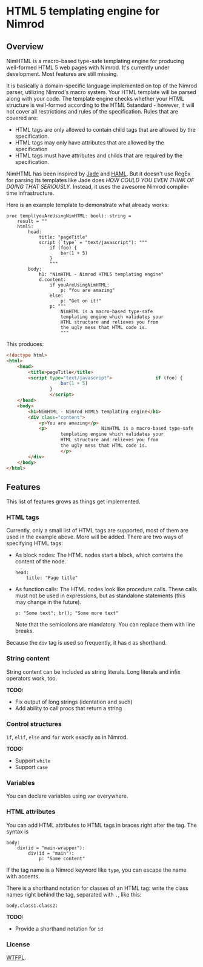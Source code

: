 # HTML 5 templating engine for Nimrod

## Overview

NimHTML is a macro-based type-safe templating engine for producing well-formed
HTML 5 web pages with Nimrod. It's currently under development. Most features
are still missing.

It is basically a domain-specific language implemented on top of the Nimrod
parser, utilizing Nimrod's macro system. Your HTML template will be parsed
along with your code. The template engine checks whether your HTML structure
is well-formed according to the HTML 5standard - however, it will not cover all
restrictions and rules of the specification. Rules that are covered are:

 * HTML tags are only allowed to contain child tags that are allowed by the
   specification.
 * HTML tags may only have attributes that are allowed by the specification
 * HTML tags must have attributes and childs that are required by the
   specification.

NimHTML has been inspired by [Jade][1] and [HAML][2]. But it doesn't use
RegEx for parsing its templates like Jade does *HOW COULD YOU EVEN THINK OF
DOING THAT SERIOUSLY*. Instead, it uses the awesome Nimrod compile-time
infrastructure.

Here is an example template to demonstrate what already works:

```nimrod
proc templ(youAreUsingNimHTML: bool): string =
	result = ""
	html5:
	    head:
	        title: "pageTitle"
	        script (`type` = "text/javascript"): """
	            if (foo) {
	                bar(1 + 5)
	            }
	            """
	    body:
	        h1: "NimHTML - Nimrod HTML5 templating engine"
	        d.content:
	            if youAreUsingNimHTML:
	                p: "You are amazing"
	            else:
	                p: "Get on it!"
	            p: """
	                NimHTML is a macro-based type-safe
	                templating engine which validates your
	                HTML structure and relieves you from
	                the ugly mess that HTML code is.
	                """
```

This produces:

```html
<!doctype html>
<html>
    <head>
        <title>pageTitle</title>
        <script type="text/javascript">                if (foo) {
                    bar(1 + 5)
                }
                </script>
    </head>
    <body>
        <h1>NimHTML - Nimrod HTML5 templating engine</h1>
        <div class="content">
            <p>You are amazing</p>
            <p>                    NimHTML is a macro-based type-safe
                    templating engine which validates your
                    HTML structure and relieves you from
                    the ugly mess that HTML code is.
                    </p>
        </div>
    </body>
</html>
```

## Features

This list of features grows as things get implemented.

### HTML tags

Currently, only a small list of HTML tags are supported, most of them are used
in the example above. More will be added. There are two ways of specifying HTML
tags:

 * As block nodes: The HTML nodes start a block, which contains the content of
   the node.

   ```nimrod
   head:
       title: "Page title"
   ```

 * As function calls: The HTML nodes look like procedure calls. These calls must
   not be used in expressions, but as standalone statements (this may change in
   the future).

   ```nimrod
   p: "Some text"; br(); "Some more text"
   ```

   Note that the semicolons are mandatory. You can replace them with line breaks.

Because the `div` tag is used so frequently, it has `d` as shorthand.

### String content

String content can be included as string literals. Long literals and infix
operators work, too.

**TODO:**

 * Fix output of long strings (identation and such)
 * Add ability to call procs that return a string

### Control structures

`if`, `elif`, `else` and `for` work exactly as in Nimrod.

**TODO:**

 * Support `while`
 * Support `case`

### Variables

You can declare variables using `var` everywhere.

### HTML attributes

You can add HTML attributes to HTML tags in braces right after the tag.
The syntax is

```nimrod
body:
	div(id = "main-wrapper"):
		div(id = "main"):
			p: "Some content"
```

If the tag name is a Nimrod keyword
like `type`, you can escape the name with accents.

There is a shorthand notation for classes of an HTML tag: write the
class names right behind the tag, separated with `.`, like this:

```nimrod
body.class1.class2:
```

**TODO:**

 * Provide a shorthand notation for `id`

### License

[WTFPL][3].

 [1]: http://jade-lang.com
 [2]: http://haml.info
 [3]: http://www.wtfpl.net